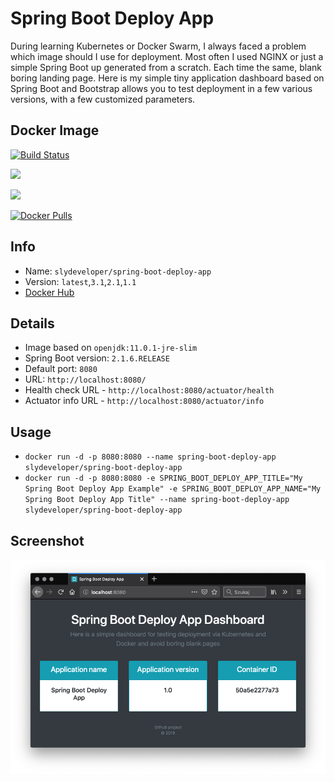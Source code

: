 Spring Boot Deploy App
========================
During learning Kubernetes or Docker Swarm, I always faced a problem which image should I use for deployment. 
Most often I used NGINX or just a simple Spring Boot up generated from a scratch. Each time the same, blank boring 
landing page. Here is my simple tiny application dashboard based on Spring Boot and Bootstrap allows you to test 
deployment in a few various versions, with a few customized parameters.

Docker Image
------------
[![Build Status](https://travis-ci.org/slydeveloper/spring-boot-deploy-app.svg?branch=master)](https://travis-ci.org/slydeveloper/spring-boot-deploy-app)

[![](https://images.microbadger.com/badges/image/slydeveloper/spring-boot-deploy-app.svg)](https://microbadger.com/images/slydeveloper/spring-boot-deploy-app "Get your own image badge on microbadger.com")

[![](https://images.microbadger.com/badges/version/slydeveloper/spring-boot-deploy-app.svg)](https://microbadger.com/images/slydeveloper/spring-boot-deploy-app "Get your own version badge on microbadger.com")

[![Docker Pulls](https://shields.beevelop.com/docker/pulls/slydeveloper/spring-boot-deploy-app.svg)](https://hub.docker.com/r/slydeveloper/spring-boot-deploy-app/)

Info
----
* Name: `slydeveloper/spring-boot-deploy-app`
* Version: `latest`,`3.1`,`2.1`,`1.1`
* [Docker Hub](https://hub.docker.com/r/slydeveloper/spring-boot-deploy-app/)

Details
--------
* Image based on `openjdk:11.0.1-jre-slim`
* Spring Boot version: `2.1.6.RELEASE`
* Default port: `8080`
* URL: `http://localhost:8080/`
* Health check URL - `http://localhost:8080/actuator/health`
* Actuator info URL - `http://localhost:8080/actuator/info`

Usage
-----
* `docker run -d -p 8080:8080 --name spring-boot-deploy-app slydeveloper/spring-boot-deploy-app`
* `docker run -d -p 8080:8080 -e SPRING_BOOT_DEPLOY_APP_TITLE="My Spring Boot Deploy App Example" -e SPRING_BOOT_DEPLOY_APP_NAME="My Spring Boot Deploy App Title" --name spring-boot-deploy-app slydeveloper/spring-boot-deploy-app`

Screenshot
-----
![Screen](screen.png)
